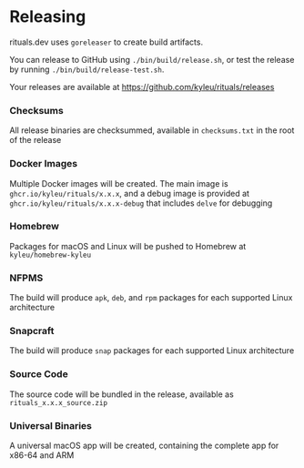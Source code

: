 # Releasing

rituals.dev uses `goreleaser` to create build artifacts.

You can release to GitHub using `./bin/build/release.sh`, or test the release by running `./bin/build/release-test.sh`.

Your releases are available at https://github.com/kyleu/rituals/releases

### Checksums

All release binaries are checksummed, available in `checksums.txt` in the root of the release

### Docker Images

Multiple Docker images will be created. The main image is `ghcr.io/kyleu/rituals/x.x.x`, and a debug image is provided at `ghcr.io/kyleu/rituals/x.x.x-debug` that includes `delve` for debugging

### Homebrew

Packages for macOS and Linux will be pushed to Homebrew at `kyleu/homebrew-kyleu`

### NFPMS

The build will produce `apk`, `deb`, and `rpm` packages for each supported Linux architecture

### Snapcraft

The build will produce `snap` packages for each supported Linux architecture

### Source Code

The source code will be bundled in the release, available as `rituals_x.x.x_source.zip`

### Universal Binaries

A universal macOS app will be created, containing the complete app for x86-64 and ARM

